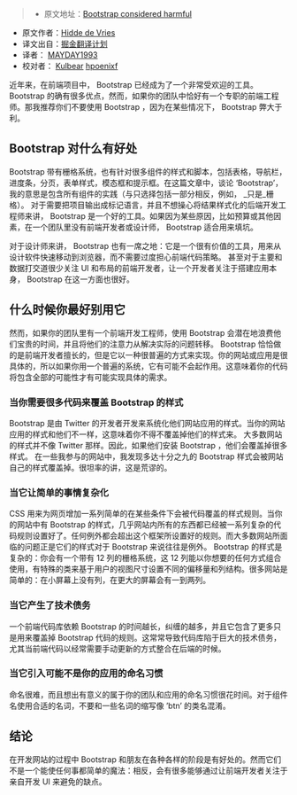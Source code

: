 > * 原文地址：[Bootstrap considered harmful](https://hiddedevries.nl/en/blog/2016-08-09-bootstrap-considered-harmful)
* 原文作者：[Hidde de Vries](https://hiddedevries.nl/en/about-me/)
* 译文出自：[掘金翻译计划](https://github.com/xitu/gold-miner)
* 译者： [MAYDAY1993](https://github.com/MAYDAY1993)
* 校对者： [Kulbear](https://github.com/Kulbear)  [hpoenixf](https://github.com/hpoenixf) 


近年来，在前端项目中， Bootstrap 已经成为了一个非常受欢迎的工具。 Bootstrap 的确有很多优点，然而，如果你的团队中恰好有一个专职的前端工程师。那我推荐你们不要使用 Bootstrap ，因为在某些情况下， Bootstrap 弊大于利。

## Bootstrap 对什么有好处

 Bootstrap 带有栅格系统，也有针对很多组件的样式和脚本，包括表格，导航栏，进度条，分页，表单样式，模态框和提示框。在这篇文章中，谈论 ‘Bootstrap’，我的意思是包含所有组件的实践（与只选择包括一部分相反，例如， _只是_栅格）。
对于需要把项目输出成标记语言，并且不想操心将结果样式化的后端开发工程师来讲， Bootstrap 是一个好的工具。如果因为某些原因，比如预算或其他因素，在一个团队里没有前端开发者或设计师， Bootstrap 适合用来填坑。

对于设计师来讲， Bootstrap 也有一席之地：它是一个很有价值的工具，用来从设计软件快速移动到浏览器，而不需要过度担心前端代码策略。
甚至对于主要和数据打交道很少关注 UI 和布局的前端开发者，让一个开发者关注于搭建应用本身， Bootstrap 在这一方面也很好。

## 什么时候你最好别用它

然而，如果你的团队里有一个前端开发工程师，使用 Bootstrap 会潜在地浪费他们宝贵的时间，并且将他们的注意力从解决实际的问题转移。 Bootstrap 恰恰做的是前端开发者擅长的，但是它以一种很普遍的方式来实现。你的网站或应用是很具体的，所以如果你用一个普遍的系统，它有可能不会起作用。这意味着你的代码将包含全部的可能性才有可能实现具体的需求。
### 当你需要很多代码来覆盖 Bootstrap 的样式
 Bootstrap 是由 Twitter 的开发者开发来系统化他们网站应用的样式。当你的网站应用的样式和他们不一样，这意味着你不得不覆盖掉他们的样式来。
大多数网站的样式并不像 Twitter 那样。因此，如果他们安装 Bootstrap ，他们会覆盖掉很多样式。
在一些我参与的网站中，我发现多达十分之九的 Bootstrap 样式会被网站自己的样式覆盖掉。很坦率的讲，这是荒谬的。
### 当它让简单的事情复杂化
 CSS 用来为网页增加一系列简单的在某些条件下会被代码覆盖的样式规则。当你的网站中有 Bootstrap 的样式，几乎网站内所有的东西都已经被一系列复杂的代码规则设置好了。任何例外都会超出这个框架所设置好的规则。而大多数网站所面临的问题正是它们的样式对于 Bootstrap 来说往往是例外。
 Bootstrap 的样式是复杂的：你会有一个带有 12 列的栅格系统，这 12 列能以你想要的任何方式组合使用，有特殊的类来基于用户的视图尺寸设置不同的偏移量和列结构。很多网站是简单的：在小屏幕上没有列，在更大的屏幕会有一到两列。
### 当它产生了技术债务
一个前端代码库依赖 Bootstrap 的时间越长，纠缠的越多，并且它包含了更多只是用来覆盖掉 Bootstrap 代码的规则。这常常导致代码库陷于巨大的技术债务，尤其当前端代码以经常需要手动更新的方式整合在后端的时候。
### 当它引入可能不是你的应用的命名习惯
命名很难，而且想出有意义的属于你的团队和应用的命名习惯很花时间。对于组件名使用合适的名词，不要和一些名词的缩写像 ’btn’ 的类名混淆。
## 结论
在开发网站的过程中 Bootstrap 和朋友在各种各样的阶段是有好处的。然而它们不是一个能使任何事都简单的魔法：相反，会有很多能够通过让前端开发者关注于亲自开发 UI 来避免的缺点。

